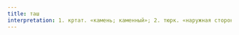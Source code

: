 ```yaml
---
title: таш
interpretation: 1. кртат. «камень; каменный»; 2. тюрк. «наружная сторона, внешняя сторона; наружность; внешний вид»; 3. ср. тюрк. а) даш «далекий, дальний; далеко; даль»; б) дашт «степь, равнина, поле»
---
```

